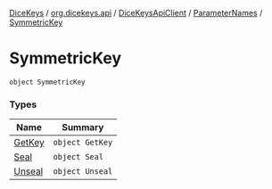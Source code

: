 [DiceKeys](../../../../index.md) / [org.dicekeys.api](../../../index.md) / [DiceKeysApiClient](../../index.md) / [ParameterNames](../index.md) / [SymmetricKey](./index.md)

# SymmetricKey

`object SymmetricKey`

### Types

| Name | Summary |
|---|---|
| [GetKey](-get-key/index.md) | `object GetKey` |
| [Seal](-seal/index.md) | `object Seal` |
| [Unseal](-unseal/index.md) | `object Unseal` |

